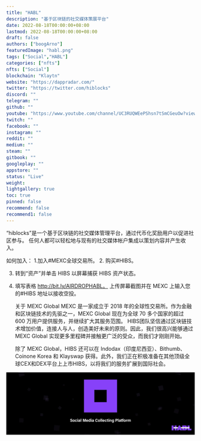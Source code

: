 ```yaml
---
title: "HABL"
description: "基于区块链的社交媒体策展平台"
date: 2022-08-18T00:00:00+08:00
lastmod: 2022-08-18T00:00:00+08:00
draft: false
authors: ["boogArno"]
featuredImage: "habl.png"
tags: ["Social","HABL"]
categories: ["nfts"]
nfts: ["Social"]
blockchain: "Klaytn"
website: "https://dappradar.com/"
twitter: "https://twitter.com/hiblocks"
discord: ""
telegram: ""
github: ""
youtube: "https://www.youtube.com/channel/UC3RUQWEePShsn7tSmCGeuOw?view_as=subscribe"
twitch: ""
facebook: ""
instagram: ""
reddit: ""
medium: ""
steam: ""
gitbook: ""
googleplay: ""
appstore: ""
status: "Live"
weight: 
lightgallery: true
toc: true
pinned: false
recommend: false
recommend1: false
---
```

“hiblocks”是一个基于区块链的社交媒体管理平台，通过代币化奖励用户以促进社区参与。 任何人都可以轻松地与现有的社交媒体帐户集成以策划内容并产生收入。

如何加入：
1.加入#MEXC全球交易所。
2. 购买#HIBS。

3. 转到“资产”并单击 HIBS 以屏幕捕获 HIBS 资产状态。

4. 填写表格 http://bit.ly/AIRDROPHABL。 上传屏幕截图并在 MEXC 上输入您的#HIBS 地址以接收空投。 

   关于 MEXC Global
   MEXC 是一家成立于 2018 年的全球性交易所。作为金融和区块链技术的先驱之一，MEXC Global 现在为全球 70 多个国家的超过 600 万用户提供服务，并继续扩大其服务范围。 HIBS团队坚信通过区块链技术增加价值，连接人与人，创造美好未来的原则。因此，我们很高兴能够通过 MEXC Global 实现更多里程碑并接触更广泛的受众，而我们才刚刚开始。

   除了 MEXC Global，HIBS 还可以在 Indodax（印度尼西亚）、Bithumb、Coinone Korea 和 Klayswap 获得。此外，我们正在积极准备在其他顶级全球CEX和DEX平台上上市HIBS，以将我们的服务扩展到国际社会。


![1080x360](1080x360.jpg)